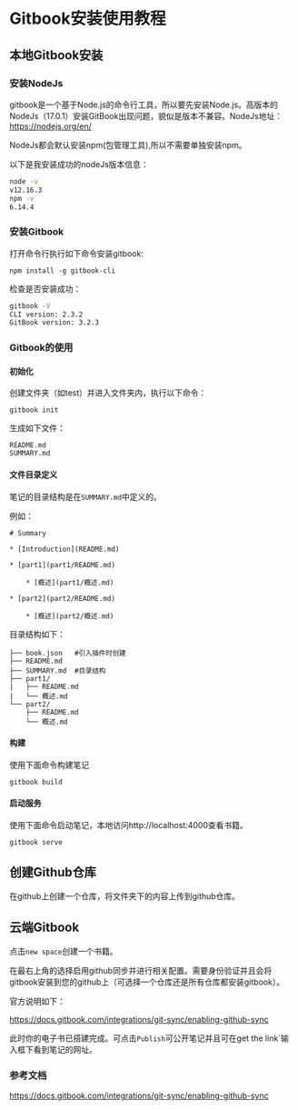 # Gitbook安装使用教程

## 本地Gitbook安装

### 安装NodeJs

gitbook是一个基于Node.js的命令行工具，所以要先安装Node.js。高版本的NodeJs（17.0.1）安装GitBook出现问题，貌似是版本不兼容。NodeJs地址：https://nodejs.org/en/

NodeJs都会默认安装npm(包管理工具),所以不需要单独安装npm。

以下是我安装成功的nodeJs版本信息：

```bash
node -v
v12.16.3
npm -v
6.14.4
```

### 安装Gitbook

打开命令行执行如下命令安装gitbook:

```
npm install -g gitbook-cli
```

检查是否安装成功：

```bash
gitbook -V
CLI version: 2.3.2
GitBook version: 3.2.3
```

### Gitbook的使用

#### 初始化

创建文件夹（如test）并进入文件夹内，执行以下命令：

```
gitbook init
```

生成如下文件：

```
README.md
SUMMARY.md
```

#### 文件目录定义

笔记的目录结构是在`SUMMARY.md`中定义的。

例如：

```
# Summary

* [Introduction](README.md)

* [part1](part1/README.md)

	* [概述](part1/概述.md)
	
* [part2](part2/README.md)

	* [概述](part2/概述.md)
```

目录结构如下：

```
├── book.json	#引入插件时创建
├── README.md
├── SUMMARY.md	#目录结构
├── part1/
|   ├── README.md
|   └── 概述.md
└── part2/
    ├── README.md
    └── 概述.md
```

#### 构建

使用下面命令构建笔记

```
gitbook build
```

#### 启动服务

使用下面命令启动笔记，本地访问http://localhost:4000查看书籍。

```
gitbook serve
```

## 创建Github仓库

在github上创建一个仓库，将文件夹下的内容上传到github仓库。

## 云端Gitbook

点击`new space`创建一个书籍。

在最右上角的选择启用github同步并进行相关配置。需要身份验证并且会将gitbook安装到您的github上（可选择一个仓库还是所有仓库都安装gitbook）。

官方说明如下：

https://docs.gitbook.com/integrations/git-sync/enabling-github-sync

此时你的电子书已搭建完成。可点击`Publish`可公开笔记并且可在get the link`输入框下看到笔记的网址。

### 参考文档

https://docs.gitbook.com/integrations/git-sync/enabling-github-sync
